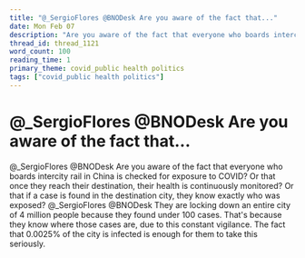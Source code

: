```yaml
---
title: "@_SergioFlores @BNODesk Are you aware of the fact that..."
date: Mon Feb 07
description: "Are you aware of the fact that everyone who boards intercity rail in China is checked for exposure to COVID?"
thread_id: thread_1121
word_count: 100
reading_time: 1
primary_theme: covid_public health politics
tags: ["covid_public health politics"]
---
```


# @_SergioFlores @BNODesk Are you aware of the fact that...

@_SergioFlores @BNODesk Are you aware of the fact that everyone who boards intercity rail in China is checked for exposure to COVID? Or that once they reach their destination, their health is continuously monitored? Or that if a case is found in the destination city, they know exactly who was exposed? @_SergioFlores @BNODesk They are locking down an entire city of 4 million people because they found under 100 cases. That's because they know where those cases are, due to this constant vigilance. The fact that 0.0025% of the city is infected is enough for them to take this seriously.